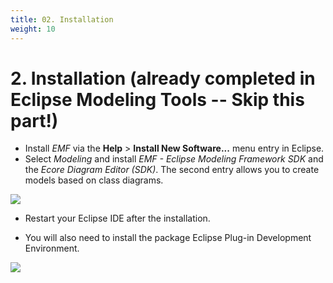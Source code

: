 ```yaml
---
title: 02. Installation
weight: 10
---
```


# 2. Installation (already completed in Eclipse Modeling Tools -- Skip this part!)

- Install *EMF* via the **Help** > **Install New Software...​** menu entry in Eclipse. 
- Select *Modeling* and install *EMF - Eclipse Modeling Framework SDK* and the *Ecore Diagram Editor (SDK)*. The second entry allows you to create models based on class diagrams.

![](img/image4.png)

- Restart your Eclipse IDE after the installation.

- You will also need to install the package Eclipse Plug-in Development Environment.

![](img/image5.png)